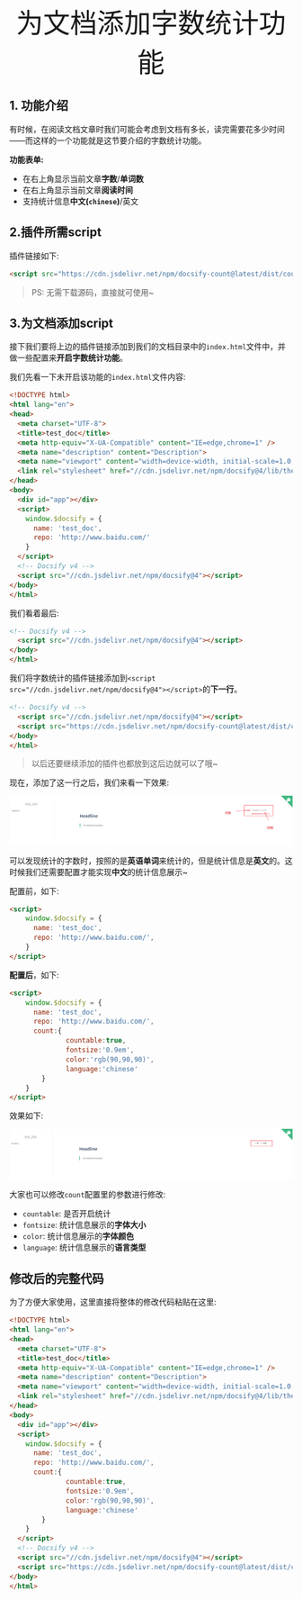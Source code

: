 <center><font size=32>为文档添加字数统计功能</font></center>

## 1. 功能介绍

有时候，在阅读文档文章时我们可能会考虑到文档有多长，读完需要花多少时间——而这样的一个功能就是这节要介绍的字数统计功能。

**功能表单:**

- 在右上角显示当前文章**字数**/**单词数**
- 在右上角显示当前文章**阅读时间**
- 支持统计信息**中文(`chinese`)**/英文

## 2.插件所需script



插件链接如下:

```html
<script src="https://cdn.jsdelivr.net/npm/docsify-count@latest/dist/countable.min.js"></script>
```



> PS: 无需下载源码，直接就可使用~

## 3.为文档添加script

接下我们要将上边的插件链接添加到我们的文档目录中的`index.html`文件中，并做一些配置来**开启字数统计功能**。

我们先看一下未开启该功能的`index.html`文件内容:

```html
<!DOCTYPE html>
<html lang="en">
<head>
  <meta charset="UTF-8">
  <title>test_doc</title>
  <meta http-equiv="X-UA-Compatible" content="IE=edge,chrome=1" />
  <meta name="description" content="Description">
  <meta name="viewport" content="width=device-width, initial-scale=1.0, minimum-scale=1.0">
  <link rel="stylesheet" href="//cdn.jsdelivr.net/npm/docsify@4/lib/themes/vue.css">
</head>
<body>
  <div id="app"></div>
  <script>
    window.$docsify = {
      name: 'test_doc',
      repo: 'http://www.baidu.com/'
    }
  </script>
  <!-- Docsify v4 -->
  <script src="//cdn.jsdelivr.net/npm/docsify@4"></script>
</body>
</html>
```

我们看着最后:

```html
<!-- Docsify v4 -->
  <script src="//cdn.jsdelivr.net/npm/docsify@4"></script>
</body>
</html>
```

我们将字数统计的插件链接添加到`<script src="//cdn.jsdelivr.net/npm/docsify@4"></script>`的**下一行**。

```html
<!-- Docsify v4 -->
  <script src="//cdn.jsdelivr.net/npm/docsify@4"></script>
  <script src="https://cdn.jsdelivr.net/npm/docsify-count@latest/dist/countable.min.js"></script>
</body>
</html>
```

> 以后还要继续添加的插件也都放到这后边就可以了哦~

现在，添加了这一行之后，我们来看一下效果:

![image-20220120120135019](字数统计.assets/image-20220120120135019.png)

可以发现统计的字数时，按照的是**英语单词**来统计的，但是统计信息是**英文**的。这时候我们还需要配置才能实现**中文**的统计信息展示~

配置前，如下:

```html
<script>
    window.$docsify = {
      name: 'test_doc',
      repo: 'http://www.baidu.com/',
    }
</script>
```

**配置后**，如下:

```html
<script>
    window.$docsify = {
      name: 'test_doc',
      repo: 'http://www.baidu.com/',
	  count:{
              countable:true,
              fontsize:'0.9em',
              color:'rgb(90,90,90)',
              language:'chinese'
        }
    }
</script>
```

效果如下:

![image-20220120120549982](字数统计.assets/image-20220120120549982.png)

大家也可以修改`count`配置里的参数进行修改:

- `countable`: 是否开启统计
- `fontsize`: 统计信息展示的**字体大小**
- `color`: 统计信息展示的**字体颜色**
- `language`: 统计信息展示的**语言类型**

## 修改后的完整代码

为了方便大家使用，这里直接将整体的修改代码粘贴在这里:

```html
<!DOCTYPE html>
<html lang="en">
<head>
  <meta charset="UTF-8">
  <title>test_doc</title>
  <meta http-equiv="X-UA-Compatible" content="IE=edge,chrome=1" />
  <meta name="description" content="Description">
  <meta name="viewport" content="width=device-width, initial-scale=1.0, minimum-scale=1.0">
  <link rel="stylesheet" href="//cdn.jsdelivr.net/npm/docsify@4/lib/themes/vue.css">
</head>
<body>
  <div id="app"></div>
  <script>
    window.$docsify = {
      name: 'test_doc',
      repo: 'http://www.baidu.com/',
	  count:{
              countable:true,
              fontsize:'0.9em',
              color:'rgb(90,90,90)',
              language:'chinese'
        }
    }
  </script>
  <!-- Docsify v4 -->
  <script src="//cdn.jsdelivr.net/npm/docsify@4"></script>
  <script src="https://cdn.jsdelivr.net/npm/docsify-count@latest/dist/countable.min.js"></script>
</body>
</html>
```